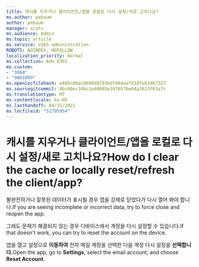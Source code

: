 ```yaml
---
title: 캐시를 지우거나 클라이언트/앱을 로컬로 다시 설정/새로 고치나요?
ms.author: pebaum
author: pebaum
manager: scotv
ms.audience: Admin
ms.topic: article
ms.service: o365-administration
ROBOTS: NOINDEX, NOFOLLOW
localization_priority: Normal
ms.collection: Adm_O365
ms.custom:
- "3060"
- "9001099"
ms.openlocfilehash: e48bc08ac8098d8783bdf884aaf618feb1967327
ms.sourcegitcommit: 8bc60ec34bc1e40685e3976576e04a2623f63a7c
ms.translationtype: MT
ms.contentlocale: ko-KR
ms.lasthandoff: 04/15/2021
ms.locfileid: "51795954"
---
```

# <a name="how-do-i-clear-the-cache-or-locally-resetrefresh-the-clientapp"></a><span data-ttu-id="dc2b9-102">캐시를 지우거나 클라이언트/앱을 로컬로 다시 설정/새로 고치나요?</span><span class="sxs-lookup"><span data-stu-id="dc2b9-102">How do I clear the cache or locally reset/refresh the client/app?</span></span>

<span data-ttu-id="dc2b9-103">불완전하거나 잘못된 데이터가 표시될 경우 앱을 강제로 닫았다가 다시 열어 봐야 합니다.</span><span class="sxs-lookup"><span data-stu-id="dc2b9-103">If you are seeing incomplete or incorrect data, try to force close and reopen the app.</span></span>  

<span data-ttu-id="dc2b9-104">그래도 문제가 해결되지 않는 경우 디바이스에서 계정을 다시 설정할 수 있습니다.</span><span class="sxs-lookup"><span data-stu-id="dc2b9-104">If that doesn't work, you can try to reset the account on the device.</span></span>
 
<span data-ttu-id="dc2b9-105">앱을 열고 설정으로 **이동하여** 전자 메일 계정을 선택한 다음 계정 다시 설정을 **선택합니다.**</span><span class="sxs-lookup"><span data-stu-id="dc2b9-105">Open the app, go to **Settings**, select the email account, and choose **Reset Account**.</span></span>